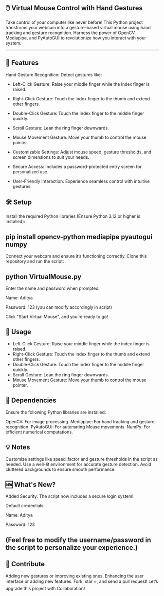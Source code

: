 
🖱️ Virtual Mouse Control with Hand Gestures
--------------------------------------------------------------------------------------------------------------------------------------------------------------------------------
Take control of your computer like never before! This Python project transforms your webcam into a gesture-based virtual mouse using hand tracking and gesture recognition. Harness the power of OpenCV, Mediapipe, and PyAutoGUI to revolutionize how you interact with your system.

_______________________________________________________________________________________________________________________________________________________________________________

🌟 Features
-------------------------------------------------------------------------------------------------------------------------------------------------------------------------------
Hand Gesture Recognition: Detect gestures like:

- Left-Click Gesture: Raise your middle finger while the index finger is raised.
- Right-Click Gesture: Touch the index finger to the thumb and extend other fingers.
- Double-Click Gesture: Touch the index finger to the middle finger quickly.
- Scroll Gesture: Lean the ring finger downwards.
- Mouse Movement Gesture: Move your thumb to control the mouse pointer.

- Customizable Settings: Adjust mouse speed, gesture thresholds, and screen dimensions to suit your needs.
- Secure Access: Includes a password-protected entry screen for personalized use.
- User-Friendly Interaction: Experience seamless control with intuitive gestures.

🛠️ Setup
-------------------------------------------------------------------------------------------------------------------------------------------------------------------------------
Install the required Python libraries (Ensure Python 3.12 or higher is installed):


pip install opencv-python mediapipe pyautogui numpy    
----------------------------------------------------

Connect your webcam and ensure it’s functioning correctly.
Clone this repository and run the script:

python VirtualMouse.py                
----------------------------------------------------
Enter the name and password when prompted:

Name: Aditya

Password: 123 (you can modify accordingly in script)

Click "Start Virtual Mouse", and you’re ready to go!

🎥 Usage
--------------------------------------------------------------------------------------------------------------------------------------------------------------------------------
- Left-Click Gesture: Raise your middle finger while the index finger is raised.
- Right-Click Gesture: Touch the index finger to the thumb and extend other fingers.
- Double-Click Gesture: Touch the index finger to the middle finger quickly.
- Scroll Gesture: Lean the ring finger downwards.
- Mouse Movement Gesture: Move your thumb to control the mouse pointer.

🧰 Dependencies
--------------------------------------------------------------------------------------------------------------------------------------------------------------------------------
Ensure the following Python libraries are installed:

  OpenCV: For image processing.
  Mediapipe: For hand tracking and gesture recognition.
  PyAutoGUI: For automating Mouse movements.
  NumPy: For efficient numerical computations.

💡 Notes
--------------------------------------------------------------------------------------------------------------------------------------------------------------------------------
Customize settings like speed_factor and gesture thresholds in the script as needed.
Use a well-lit environment for accurate gesture detection.
Avoid cluttered backgrounds to ensure smooth performance.


🆕 What's New?
--------------------------------------------------------------------------------------------------------------------------------------------------------------------------------
Added Security: The script now includes a secure login system!

Default credentials:

Name: Aditya

Password: 123

(Feel free to modify the username/password in the script to personalize your experience.)
--------------------------------------------------------------------------------------------------------------------------------------------------------------------------------

🥳 Contribute
--------------------------------------------------------------------------------------------------------------------------------------------------------------------------------
Adding new gestures or improving existing ones.
Enhancing the user interface or adding new features.
Fork, star ⭐, and send a pull request! Let’s upgrade this project with Collaboration!
